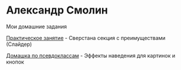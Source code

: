 
# Александр Смолин
Мои домашние задания

[Практическое занятие](https://wwwebit.github.io/praktika/ "Верстка сайта") - Сверстана секция с преимуществами (Слайдер)

[Домашка по псевдоклассам](https://wwwebit.github.io/psevdo/ "Псевдоклассы") - Эффекты наведения для картинок и кнопок



